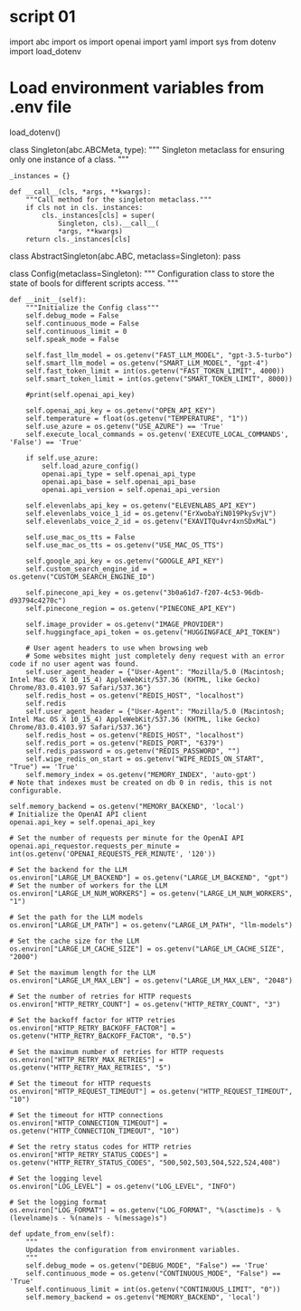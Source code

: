 
# script 01
import abc
import os
import openai
import yaml
import sys
from dotenv import load_dotenv

# Load environment variables from .env file
load_dotenv()

class Singleton(abc.ABCMeta, type):
	"""
	Singleton metaclass for ensuring only one instance of a class.
	"""

	_instances = {}

	def __call__(cls, *args, **kwargs):
		"""Call method for the singleton metaclass."""
		if cls not in cls._instances:
			cls._instances[cls] = super(
				Singleton, cls).__call__(
				*args, **kwargs)
		return cls._instances[cls]


class AbstractSingleton(abc.ABC, metaclass=Singleton):
	pass


class Config(metaclass=Singleton):
	"""
	Configuration class to store the state of bools for different scripts access.
	"""

	def __init__(self):
		"""Initialize the Config class"""
		self.debug_mode = False
		self.continuous_mode = False
		self.continuous_limit = 0
		self.speak_mode = False

		self.fast_llm_model = os.getenv("FAST_LLM_MODEL", "gpt-3.5-turbo")
		self.smart_llm_model = os.getenv("SMART_LLM_MODEL", "gpt-4")
		self.fast_token_limit = int(os.getenv("FAST_TOKEN_LIMIT", 4000))
		self.smart_token_limit = int(os.getenv("SMART_TOKEN_LIMIT", 8000))

		#print(self.openai_api_key)
		
		self.openai_api_key = os.getenv("OPEN_API_KEY")
		self.temperature = float(os.getenv("TEMPERATURE", "1"))
		self.use_azure = os.getenv("USE_AZURE") == 'True'
		self.execute_local_commands = os.getenv('EXECUTE_LOCAL_COMMANDS', 'False') == 'True'

		if self.use_azure:
			self.load_azure_config()
			openai.api_type = self.openai_api_type
			openai.api_base = self.openai_api_base
			openai.api_version = self.openai_api_version

		self.elevenlabs_api_key = os.getenv("ELEVENLABS_API_KEY")
		self.elevenlabs_voice_1_id = os.getenv("ErXwobaYiN019PkySvjV")
		self.elevenlabs_voice_2_id = os.getenv("EXAVITQu4vr4xnSDxMaL")

		self.use_mac_os_tts = False
		self.use_mac_os_tts = os.getenv("USE_MAC_OS_TTS")

		self.google_api_key = os.getenv("GOOGLE_API_KEY")
		self.custom_search_engine_id = os.getenv("CUSTOM_SEARCH_ENGINE_ID")

		self.pinecone_api_key = os.getenv("3b0a61d7-f207-4c53-96db-d93794c4270c")
		self.pinecone_region = os.getenv("PINECONE_API_KEY")

		self.image_provider = os.getenv("IMAGE_PROVIDER")
		self.huggingface_api_token = os.getenv("HUGGINGFACE_API_TOKEN")

		# User agent headers to use when browsing web
		# Some websites might just completely deny request with an error code if no user agent was found.
		self.user_agent_header = {"User-Agent": "Mozilla/5.0 (Macintosh; Intel Mac OS X 10_15_4) AppleWebKit/537.36 (KHTML, like Gecko) Chrome/83.0.4103.97 Safari/537.36"}
		self.redis_host = os.getenv("REDIS_HOST", "localhost")
		self.redis
		self.user_agent_header = {"User-Agent": "Mozilla/5.0 (Macintosh; Intel Mac OS X 10_15_4) AppleWebKit/537.36 (KHTML, like Gecko) Chrome/83.0.4103.97 Safari/537.36"}
		self.redis_host = os.getenv("REDIS_HOST", "localhost")
		self.redis_port = os.getenv("REDIS_PORT", "6379")
		self.redis_password = os.getenv("REDIS_PASSWORD", "")
		self.wipe_redis_on_start = os.getenv("WIPE_REDIS_ON_START", "True") == 'True'
		self.memory_index = os.getenv("MEMORY_INDEX", 'auto-gpt')
	# Note that indexes must be created on db 0 in redis, this is not configurable.

	self.memory_backend = os.getenv("MEMORY_BACKEND", 'local')
	# Initialize the OpenAI API client
	openai.api_key = self.openai_api_key

	# Set the number of requests per minute for the OpenAI API
	openai.api_requestor.requests_per_minute = int(os.getenv('OPENAI_REQUESTS_PER_MINUTE', '120'))

	# Set the backend for the LLM
	os.environ["LARGE_LM_BACKEND"] = os.getenv("LARGE_LM_BACKEND", "gpt")
	# Set the number of workers for the LLM
	os.environ["LARGE_LM_NUM_WORKERS"] = os.getenv("LARGE_LM_NUM_WORKERS", "1")

	# Set the path for the LLM models
	os.environ["LARGE_LM_PATH"] = os.getenv("LARGE_LM_PATH", "llm-models")

	# Set the cache size for the LLM
	os.environ["LARGE_LM_CACHE_SIZE"] = os.getenv("LARGE_LM_CACHE_SIZE", "2000")

	# Set the maximum length for the LLM
	os.environ["LARGE_LM_MAX_LEN"] = os.getenv("LARGE_LM_MAX_LEN", "2048")

	# Set the number of retries for HTTP requests
	os.environ["HTTP_RETRY_COUNT"] = os.getenv("HTTP_RETRY_COUNT", "3")

	# Set the backoff factor for HTTP retries
	os.environ["HTTP_RETRY_BACKOFF_FACTOR"] = os.getenv("HTTP_RETRY_BACKOFF_FACTOR", "0.5")

	# Set the maximum number of retries for HTTP requests
	os.environ["HTTP_RETRY_MAX_RETRIES"] = os.getenv("HTTP_RETRY_MAX_RETRIES", "5")

	# Set the timeout for HTTP requests
	os.environ["HTTP_REQUEST_TIMEOUT"] = os.getenv("HTTP_REQUEST_TIMEOUT", "10")

	# Set the timeout for HTTP connections
	os.environ["HTTP_CONNECTION_TIMEOUT"] = os.getenv("HTTP_CONNECTION_TIMEOUT", "10")

	# Set the retry status codes for HTTP retries
	os.environ["HTTP_RETRY_STATUS_CODES"] = os.getenv("HTTP_RETRY_STATUS_CODES", "500,502,503,504,522,524,408")

	# Set the logging level
	os.environ["LOG_LEVEL"] = os.getenv("LOG_LEVEL", "INFO")

	# Set the logging format
	os.environ["LOG_FORMAT"] = os.getenv("LOG_FORMAT", "%(asctime)s - %(levelname)s - %(name)s - %(message)s")

	def update_from_env(self):
		"""
		Updates the configuration from environment variables.
		"""
		self.debug_mode = os.getenv("DEBUG_MODE", "False") == 'True'
		self.continuous_mode = os.getenv("CONTINUOUS_MODE", "False") == 'True'
		self.continuous_limit = int(os.getenv("CONTINUOUS_LIMIT", "0"))
		self.memory_backend = os.getenv("MEMORY_BACKEND", 'local')
